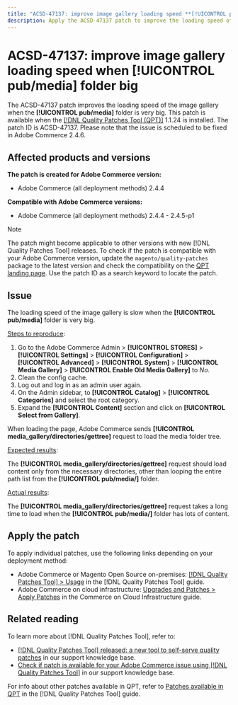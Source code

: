 ```yaml
---
title: "ACSD-47137: improve image gallery loading speed **[!UICONTROL pub/media]** folder big"
description: Apply the ACSD-47137 patch to improve the loading speed of the image gallery when the **[!UICONTROL pub/media]** folder is very big.
---
```


# ACSD-47137: improve image gallery loading speed when **[!UICONTROL pub/media]** folder big

The ACSD-47137 patch improves the loading speed of the image gallery when the **[!UICONTROL pub/media]** folder is very big. This patch is available when the [[!DNL Quality Patches Tool (QPT)]](/help/announcements/adobe-commerce-announcements/magento-quality-patches-released-new-tool-to-self-serve-quality-patches.md) 1.1.24 is installed. The patch ID is ACSD-47137. Please note that the issue is scheduled to be fixed in Adobe Commerce 2.4.6.

## Affected products and versions

**The patch is created for Adobe Commerce version:**
* Adobe Commerce (all deployment methods) 2.4.4

**Compatible with Adobe Commerce versions:**
* Adobe Commerce (all deployment methods) 2.4.4 - 2.4.5-p1

>[!NOTE]
>
>The patch might become applicable to other versions with new [!DNL Quality Patches Tool] releases. To check if the patch is compatible with your Adobe Commerce version, update the `magento/quality-patches` package to the latest version and check the compatibility on the [QPT landing page](https://experienceleague.adobe.com/tools/commerce-quality-patches/index.html). Use the patch ID as a search keyword to locate the patch.

## Issue

The loading speed of the image gallery is slow when the **[!UICONTROL pub/media]** folder is very big.

<u>Steps to reproduce</u>:

1. Go to the Adobe Commerce Admin > **[!UICONTROL STORES]** > **[!UICONTROL Settings]** > **[!UICONTROL Configuration]** > **[!UICONTROL Advanced]** > **[!UICONTROL System]** > **[!UICONTROL Media Gallery]** > **[!UICONTROL Enable Old Media Gallery]** to _No_.
1. Clean the config cache.
1. Log out and log in as an admin user again.
1. On the Admin sidebar, to **[!UICONTROL Catalog]** > **[!UICONTROL Categories]** and select the root category.
1. Expand the **[!UICONTROL Content]** section and click on **[!UICONTROL Select from Gallery]**.

When loading the page, Adobe Commerce sends **[!UICONTROL media_gallery/directories/gettree]** request to load the media folder tree.

<u>Expected results</u>:

The **[!UICONTROL media_gallery/directories/gettree]** request should load content only from the necessary directories, other than looping the entire path list from the **[!UICONTROL pub/media/]** folder.

<u>Actual results</u>:

The **[!UICONTROL media_gallery/directories/gettree]** request takes a long time to load when the **[!UICONTROL pub/media/]** folder has lots of content.

## Apply the patch

To apply individual patches, use the following links depending on your deployment method:

* Adobe Commerce or Magento Open Source on-premises: [[!DNL Quality Patches Tool] > Usage](https://experienceleague.adobe.com/docs/commerce-operations/tools/quality-patches-tool/usage.html) in the [!DNL Quality Patches Tool] guide.
* Adobe Commerce on cloud infrastructure: [Upgrades and Patches > Apply Patches](https://experienceleague.adobe.com/docs/commerce-cloud-service/user-guide/develop/upgrade/apply-patches.html) in the Commerce on Cloud Infrastructure guide.

## Related reading

To learn more about [!DNL Quality Patches Tool], refer to:

* [[!DNL Quality Patches Tool] released: a new tool to self-serve quality patches](/help/announcements/adobe-commerce-announcements/magento-quality-patches-released-new-tool-to-self-serve-quality-patches.md) in our support knowledge base.
* [Check if patch is available for your Adobe Commerce issue using [!DNL Quality Patches Tool]](/help/support-tools/patches-available-in-qpt-tool/check-patch-for-magento-issue-with-magento-quality-patches.md) in our support knowledge base.

For info about other patches available in QPT, refer to [Patches available in QPT](https://experienceleague.adobe.com/tools/commerce-quality-patches/index.html) in the [!DNL Quality Patches Tool] guide.
